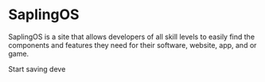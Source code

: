 # SaplingOS
SaplingOS is a site that allows developers of all skill levels to easily find the components and features they need for their software, website, app, and or game.

Start saving deve

